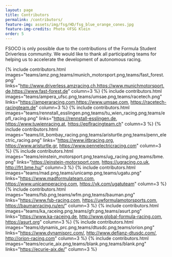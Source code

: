 ```yaml
---
layout: page
title: Contributors
permalink: /contributors/
feature-img: assets/img/fsg/HD/fsg_blue_orange_cones.jpg
feature-img-credits: Photo ©FSG Klein
order: 5
---
```


FSOCO is only possible due to the contributions of the Formula Student Driverless community.
We would like to thank all participating teams for helping us to accelerate the development of autonomous racing.

{% include contributors.html images="teams/amz.png,teams/munich_motorsport.png,teams/fast_forest.png" links="http://www.driverless.amzracing.ch,https://www.munichmotorsport.de,https://www.fast-forest.de" column=3 %}
{% include contributors.html images="teams/ampera_ufsc.png,teams/umsae.png,teams/racetech.png" links="https://amperaracing.com,https://www.umsae.com, https://racetech-racingteam.de" column=3 %}
{% include contributors.html images="teams/rennstall_esslingen.png,teams/tu_wien_racing.png,teams/epfl_racing.png" links="https://rennstall-esslingen.de, https://www.tuwienracing.at, https://epflracingteam.ch" column=3 %}
{% include contributors.html images="teams/iit_bombay_racing.png,teams/aristurtle.png,teams/penn_electric_racing.png" links="https://www.iitbracing.org, https://www.aristurtle.gr, https://www.pennelectricracing.com" column=3 %}
{% include contributors.html images="teams/einstein_motorsport.png,teams/ug_racing.png,teams/bme.png" links="https://einstein-motorsport.com, https://ugracing.co.uk, http://frt.bme.hu/" column=3 %}
{% include contributors.html images="teams/mad.png,teams/unicamp.png,teams/ugatu.png" links="https://www.madformulateam.com, https://www.unicamperacing.com, https://vk.com/ugatuteam" column=3 %}
{% include contributors.html images="teams/fsb.png,teams/wfm.png,teams/bauman.png" links="https://www.fsb-racing.com, https://uwformulamotorsports.com, https://baumanracing.ru/en/" column=3 %}
{% include contributors.html images="teams/ka_raceing.png,teams/gfr.png,teams/asurt.png" links="https://www.ka-raceing.de, http://www.global-formula-racing.com, https://asurt.org" column=3 %}
{% include contributors.html images="teams/dynamis_prc.png,teams/dtusdc.png,teams/orion.png" links="https://www.dynamisprc.com/, http://www.defianz-dtusdc.com/, http://orion-racing.com" column=3 %}
{% include contributors.html images="teams/ecurie_aix.png,teams/blank.png,teams/blank.png" links="https://ecurie-aix.de/" column=3 %}
